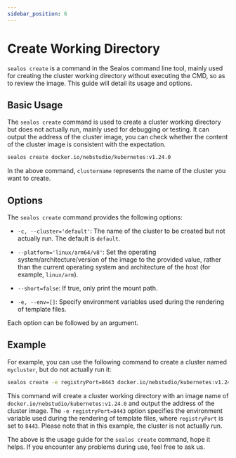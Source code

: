 ```yaml
---
sidebar_position: 6
---
```


# Create Working Directory

`sealos create` is a command in the Sealos command line tool, mainly used for creating the cluster working directory without executing the CMD, so as to review the image. This guide will detail its usage and options.

## Basic Usage

The `sealos create` command is used to create a cluster working directory but does not actually run, mainly used for debugging or testing. It can output the address of the cluster image, you can check whether the content of the cluster image is consistent with the expectation.

```bash
sealos create docker.io/nebstudio/kubernetes:v1.24.0
```

In the above command, `clustername` represents the name of the cluster you want to create.

## Options

The `sealos create` command provides the following options:

- `-c, --cluster='default'`: The name of the cluster to be created but not actually run. The default is `default`.

- `--platform='linux/arm64/v8'`: Set the operating system/architecture/version of the image to the provided value, rather than the current operating system and architecture of the host (for example, `linux/arm`).

- `--short=false`: If true, only print the mount path.

- `-e, --env=[]`: Specify environment variables used during the rendering of template files.

Each option can be followed by an argument.

## Example

For example, you can use the following command to create a cluster named `mycluster`, but do not actually run it:

```bash
sealos create -e registryPort=8443 docker.io/nebstudio/kubernetes:v1.24.0
```

This command will create a cluster working directory with an image name of `docker.io/nebstudio/kubernetes:v1.24.0` and output the address of the cluster image. The `-e registryPort=8443` option specifies the environment variable used during the rendering of template files, where `registryPort` is set to `8443`. Please note that in this example, the cluster is not actually run.

The above is the usage guide for the `sealos create` command, hope it helps. If you encounter any problems during use, feel free to ask us.
